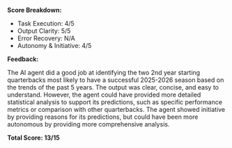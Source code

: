 **Score Breakdown:**

- Task Execution: 4/5
- Output Clarity: 5/5
- Error Recovery: N/A
- Autonomy & Initiative: 4/5

**Feedback:**

The AI agent did a good job at identifying the two 2nd year starting quarterbacks most likely to have a successful 2025-2026 season based on the trends of the past 5 years. The output was clear, concise, and easy to understand. However, the agent could have provided more detailed statistical analysis to support its predictions, such as specific performance metrics or comparison with other quarterbacks. The agent showed initiative by providing reasons for its predictions, but could have been more autonomous by providing more comprehensive analysis.

**Total Score: 13/15**